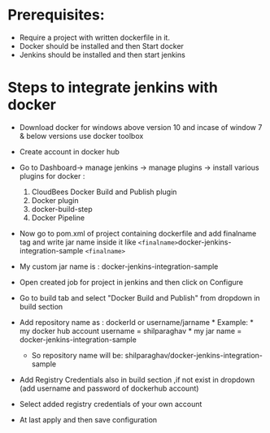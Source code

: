 # Prerequisites:
  * Require a project with written dockerfile in it.
  * Docker should be installed and then Start docker
  * Jenkins should be installed and then start jenkins

# Steps to integrate jenkins with docker
* Download docker for windows above version 10 and incase of window 7 & below versions use docker toolbox
* Create account in docker hub
* Go to Dashboard-> manage jenkins -> manage plugins -> install various plugins for docker :
  1. CloudBees Docker Build and Publish plugin
  2. Docker plugin
  3. docker-build-step
  4. Docker Pipeline
  
  
* Now go to pom.xml of project containing dockerfile and add finalname tag and write jar name inside it like `<finalname>`docker-jenkins-integration-sample `<finalname>`
* My custom jar name is : docker-jenkins-integration-sample

* Open created job for project in jenkins and then click on Configure
* Go to build tab and select "Docker Build and Publish" from dropdown in build section
* Add repository name as :  dockerId or username/jarname
      * Example:
          * my docker hub account username = shilparaghav
          * my jar name = docker-jenkins-integration-sample
   * So repository name will be: shilparaghav/docker-jenkins-integration-sample
   
* Add Registry Credentials also in build section ,if not exist in dropdown (add username and password of dockerhub account)
* Select added registry credentials of your own account
   
* At last apply and then save configuration
   


              



